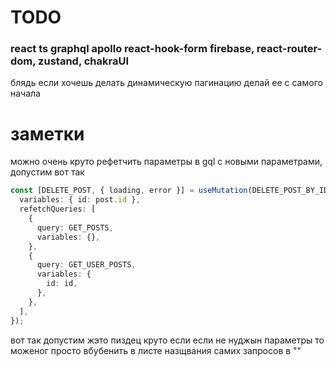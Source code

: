 # TODO

### react ts graphql apollo react-hook-form firebase, react-router-dom, zustand, chakraUI

блядь если хочешь делать динамическую пагинацию делай ее с самого начала

# заметки

можно очень круто рефетчить параметры в gql с новыми параметрами, допустим вот так

```typescript
const [DELETE_POST, { loading, error }] = useMutation(DELETE_POST_BY_ID, {
  variables: { id: post.id },
  refetchQueries: [
    {
      query: GET_POSTS,
      variables: {},
    },
    {
      query: GET_USER_POSTS,
      variables: {
        id: id,
      },
    },
  ],
});
```

вот так допустим жэто пиздец круто если если не нуджын параметры то
моженог просто вбубенить в листе назщвания самих запросов в ""
